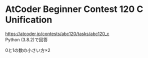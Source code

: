 # AtCoder Beginner Contest 120 C Unification  
https://atcoder.jp/contests/abc120/tasks/abc120_c  
Python (3.8.2)で回答  

0と1の数の小さい方×2